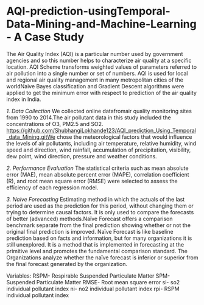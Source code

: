 # AQI-prediction-usingTemporal-Data-Mining-and-Machine-Learning - A Case Study

The Air Quality Index (AQI) is a particular number used by government agencies and so this number helps to characterize air quality at a specific location. AQI Scheme transforms weighted values of parameters referred to air pollution into a single number or set of numbers. AQI is used for local and regional air quality management in many metropolitan cities of the worldNaive Bayes classification and Gradient Descent algorithms were applied to get the minimum error with respect to prediction of the air quality index in India.

*1.	Data Collection*
We collected online datafromair quality monitoring sites from 1990 to 2014.The air pollutant data in this study included the concentrations of O3, PM2.5 and SO2. https://github.com/ShubhangiLokhande123/AQI_prediction_Using_Temporal_data_Mining.gitWe chose the meteorological factors that would influence the levels of air pollutants, including air temperature, relative humidity, wind speed and direction, wind rainfall, accumulation of precipitation, visibility, dew point, wind direction, pressure and weather conditions.

*2.	Performance Evaluation*
The statistical criteria such as mean absolute error (MAE), mean absolute percent error (MAPE), correlation coefficient (R), and root mean square error (RMSE) were selected to assess the efficiency of each regression model. 

*3.	Naive Forecasting*
Estimating method in which the actuals of the last period are used as the prediction for this period, without changing them or trying to determine causal factors. It is only used to compare the forecasts of better (advanced) methods.Naïve Forecast offers a comparison benchmark separate from the final prediction showing whether or not the original final prediction is improved. Naïve Forecast is like baseline prediction based on facts and information, but for many organizations it is still unexplored. It is a method that is implemented in forecasting at the primitive level and promotes the fundamental comparison standard. The Organizations analyze whether the naïve forecast is inferior or superior from the final forecast generated by the organization.

Variables:
RSPM- Respirable Suspended Particulate Matter
SPM- Suspended Particulate Matter
RMSE- Root mean square error
si- so2 individual pollutant index
ni- no2 individual pollutant index
rpi- RSPM individual pollutant index
